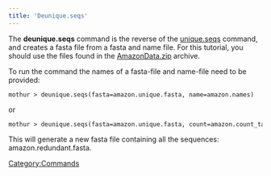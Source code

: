 ```yaml
---
title: 'Deunique.seqs'
---
```

The **deunique.seqs** command is the reverse of
the [unique.seqs](unique.seqs) command, and creates a fasta
file from a fasta and name file. For this tutorial, you should use the
files found in the [ AmazonData.zip](Media:AmazonData.zip)
archive.

To run the command the names of a fasta-file and name-file need to be
provided:

    mothur > deunique.seqs(fasta=amazon.unique.fasta, name=amazon.names)

or

    mothur > deunique.seqs(fasta=amazon.unique.fasta, count=amazon.count_table)

This will generate a new fasta file containing all the sequences:
amazon.redundant.fasta.

[Category:Commands](Category:Commands)
